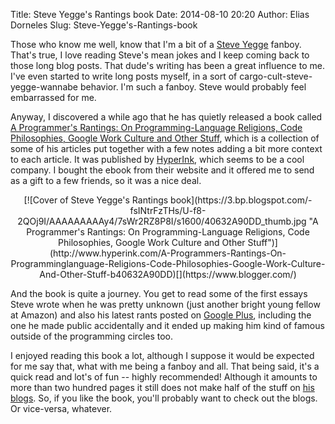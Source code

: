 Title: Steve Yegge's Rantings book
Date: 2014-08-10 20:20
Author: Elias Dorneles
Slug: Steve-Yegge's-Rantings-book


Those who know me well, know that I'm a bit of a [Steve
Yegge](https://steve-yegge.blogspot.com/) fanboy. That's true, I love reading
Steve's mean jokes and I keep coming back to those long blog posts. That dude's
writing has been a great influence to me. I've even started to write long posts
myself, in a sort of cargo-cult-steve-yegge-wannabe behavior. I'm such a
fanboy. Steve would probably feel embarrassed for me.

Anyway, I discovered a while ago that he has quietly released a book called [A
Programmer's Rantings: On Programming-Language Religions, Code Philosophies,
Google Work Culture and Other
Stuff](http://www.hyperink.com/A-Programmers-Rantings-On-Programminglanguage-Religions-Code-Philosophies-Google-Work-Culture-And-Other-Stuff-b40632A90DD),
which is a collection of some of his articles put together with a few notes
adding a bit more context to each article. It was published by
[HyperInk](http://hyperink.com/), which seems to be a cool company. I bought
the ebook from their website and it offered me to send as a gift to a few
friends, so it was a nice deal.

<center>
  [![Cover of Steve Yegge's Rantings book](https://3.bp.blogspot.com/-fsINtrFzTHs/U-f8-2QOj9I/AAAAAAAAAy4/7sWr2RZ8P8I/s1600/40632A90DD_thumb.jpg "A Programmer's Rantings: On Programming-Language Religions, Code Philosophies, Google Work Culture and Other Stuff")](http://www.hyperink.com/A-Programmers-Rantings-On-Programminglanguage-Religions-Code-Philosophies-Google-Work-Culture-And-Other-Stuff-b40632A90DD)[](https://www.blogger.com/)
</center>


And the book is quite a journey. You get to read some of the first essays Steve
wrote when he was pretty unknown (just another bright young fellow at Amazon)
and also his latest rants posted on [Google
Plus](https://plus.google.com/110981030061712822816/posts), including the one
he made public accidentally and it ended up making him kind of famous outside
of the programming circles too.

I enjoyed reading this book a lot, although I suppose it would be expected
for me say that, what with me being a fanboy and all. That being said, it's a
quick read and lot's of fun -- highly recommended! Although it amounts to more
than two hundred pages it still does not make half of the stuff on
[his](https://sites.google.com/site/steveyegge2/blog-rants)
[blogs](https://steve-yegge.blogspot.com.br/).  So, if you like the book, you'll
probably want to check out the blogs.  Or vice-versa, whatever.
